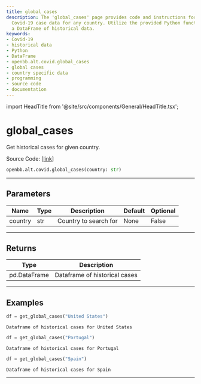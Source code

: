 ```yaml
---
title: global_cases
description: The 'global_cases' page provides code and instructions for getting historical
  Covid-19 case data for any country. Utilize the provided Python function to retrieve
  a DataFrame of historical data.
keywords:
- Covid-19
- historical data
- Python
- DataFrame
- openbb.alt.covid.global_cases
- global cases
- country specific data
- programming
- source code
- documentation
---
```


import HeadTitle from '@site/src/components/General/HeadTitle.tsx';

<HeadTitle title="global_cases - Covid - Alt - Reference | OpenBB SDK Docs" />

# global_cases

Get historical cases for given country.

Source Code: [[link](https://github.com/OpenBB-finance/OpenBBTerminal/tree/main/openbb_terminal/alternative/covid/covid_model.py#L26)]

```python
openbb.alt.covid.global_cases(country: str)
```

---

## Parameters

| Name | Type | Description | Default | Optional |
| ---- | ---- | ----------- | ------- | -------- |
| country | str | Country to search for | None | False |


---

## Returns

| Type | Description |
| ---- | ----------- |
| pd.DataFrame | Dataframe of historical cases |
---

## Examples

```python
df = get_global_cases("United States")
```

```
Dataframe of historical cases for United States
```
```python
df = get_global_cases("Portugal")
```

```
Dataframe of historical cases for Portugal
```
```python
df = get_global_cases("Spain")
```

```
Dataframe of historical cases for Spain
```
---

